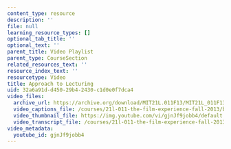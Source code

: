 ```yaml
---
content_type: resource
description: ''
file: null
learning_resource_types: []
optional_tab_title: ''
optional_text: ''
parent_title: Video Playlist
parent_type: CourseSection
related_resources_text: ''
resource_index_text: ''
resourcetype: Video
title: Approach to Lecturing
uid: 32a6a91d-d450-29b4-2430-c1d0e0f7dca4
video_files:
  archive_url: https://archive.org/download/MIT21L.011F13/MIT21L_011F13_Instructor_ApproachToLearning_300k.mp4
  video_captions_file: /courses/21l-011-the-film-experience-fall-2013/b186373a40725d4c969488af66ace574_gjnJf9jobb4.vtt
  video_thumbnail_file: https://img.youtube.com/vi/gjnJf9jobb4/default.jpg
  video_transcript_file: /courses/21l-011-the-film-experience-fall-2013/d4af67070f0dbb23394704b6d337f951_gjnJf9jobb4.pdf
video_metadata:
  youtube_id: gjnJf9jobb4
---
```

